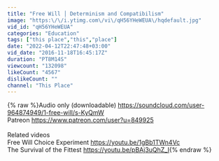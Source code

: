 ```yaml
---
title: "Free Will │ Determinism and Compatibilism"
image: "https:\/\/i.ytimg.com\/vi\/qH56YHeWEUA\/hqdefault.jpg"
vid_id: "qH56YHeWEUA"
categories: "Education"
tags: ["this place","this","place"]
date: "2022-04-12T22:47:48+03:00"
vid_date: "2016-11-18T16:45:17Z"
duration: "PT8M14S"
viewcount: "132098"
likeCount: "4567"
dislikeCount: ""
channel: "This Place"
---
```

{% raw %}Audio only (downloadable) <a rel="nofollow" target="blank" href="https://soundcloud.com/user-964874949/1-free-will/s-KyQmW">https://soundcloud.com/user-964874949/1-free-will/s-KyQmW</a><br />Patreon    <a rel="nofollow" target="blank" href="https://www.patreon.com/user?u=849925">https://www.patreon.com/user?u=849925</a><br /><br />Related videos<br />Free Will Choice Experiment    <a rel="nofollow" target="blank" href="https://youtu.be/1gBb1TWn4Vc">https://youtu.be/1gBb1TWn4Vc</a><br />The Survival of the Fittest    <a rel="nofollow" target="blank" href="https://youtu.be/pBAj3uQhZ_I">https://youtu.be/pBAj3uQhZ_I</a>{% endraw %}
